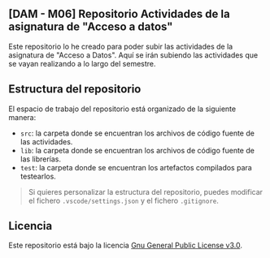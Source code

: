 ## [DAM - M06] Repositorio Actividades de la asignatura de "Acceso a datos"

Este repositorio lo he creado para poder subir las actividades de la asignatura de "Acceso a Datos". Aquí se irán subiendo las actividades que se vayan realizando a lo largo del semestre. 

## Estructura del repositorio

El espacio de trabajo del repositorio está organizado de la siguiente manera:

- `src`: la carpeta donde se encuentran los archivos de código fuente de las actividades.
- `lib`: la carpeta donde se encuentran los archivos de código fuente de las librerías.
- `test`: la carpeta donde se encuentran los artefactos compilados para testearlos.


> Si quieres personalizar la estructura del repositorio, puedes modificar el fichero `.vscode/settings.json` y el fichero `.gitignore`.

## Licencia

Este repositorio está bajo la licencia [Gnu General Public License v3.0](https://choosealicense.com/licenses/gpl-3.0/).

